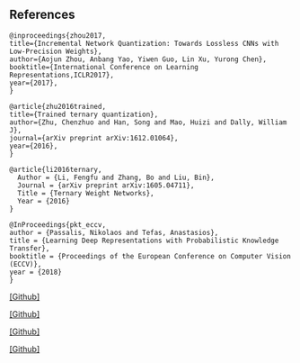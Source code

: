 ## References
```
@inproceedings{zhou2017,
title={Incremental Network Quantization: Towards Lossless CNNs with Low-Precision Weights},
author={Aojun Zhou, Anbang Yao, Yiwen Guo, Lin Xu, Yurong Chen},
booktitle={International Conference on Learning Representations,ICLR2017},
year={2017},
}

@article{zhu2016trained,
title={Trained ternary quantization},
author={Zhu, Chenzhuo and Han, Song and Mao, Huizi and Dally, William J},
journal={arXiv preprint arXiv:1612.01064},
year={2016},
}

@article{li2016ternary,
  Author = {Li, Fengfu and Zhang, Bo and Liu, Bin},
  Journal = {arXiv preprint arXiv:1605.04711},
  Title = {Ternary Weight Networks},
  Year = {2016}
}

@InProceedings{pkt_eccv,
author = {Passalis, Nikolaos and Tefas, Anastasios},
title = {Learning Deep Representations with Probabilistic Knowledge Transfer},
booktitle = {Proceedings of the European Conference on Computer Vision (ECCV)},
year = {2018}
}
```
[[Github]](https://github.com/Mxbonn/INQ-pytorch)

[[Github]](https://github.com/TropComplique/trained-ternary-quantization)

[[Github]](https://github.com/fengfu-chris/caffe-twns)

[[Github]](https://github.com/passalis/probabilistic_kt)



